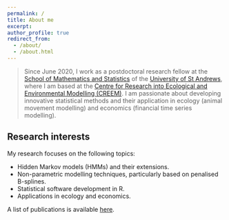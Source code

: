```yaml
---
permalink: /
title: About me
excerpt:
author_profile: true
redirect_from: 
  - /about/
  - /about.html
---
```


> Since June 2020, I work as a postdoctoral research fellow at the <span style="color: #1f96be;"><a href="https://www.st-andrews.ac.uk/mathematics-statistics/" target="_blank">School of Mathematics and Statistics</a></span> of the <span style="color: #1f96be;"><a href="https://www.st-andrews.ac.uk/" target="_blank">University of St Andrews</a></span>, where I am based at the <span style="color: #1f96be;"><a href="https://www.creem.st-andrews.ac.uk/" target="_blank">Centre for Research into Ecological and Environmental Modelling (CREEM)</a></span>. I am passionate about developing innovative statistical methods and their application in ecology (animal movement modelling) and economics (financial time series modelling).

Research interests
----

My research focuses on the following topics:

- Hidden Markov models (HMMs) and their extensions.
- Non-parametric modelling techniques, particularly based on penalised B-splines.
- Statistical software development in R.
- Applications in ecology and economics.

A list of publications is available <span style="color: #1f96be;"><a href="https://timoadam.github.io//research/">here</a></span>.

